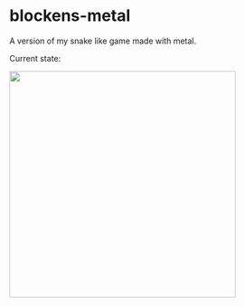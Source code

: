 # blockens-metal

A version of my snake like game made with metal.

Current state:

<img src="https://cloud.githubusercontent.com/assets/249641/17653948/e65dbc18-6251-11e6-8f7f-09f22e3d105e.png" align="left" height="400"  >

